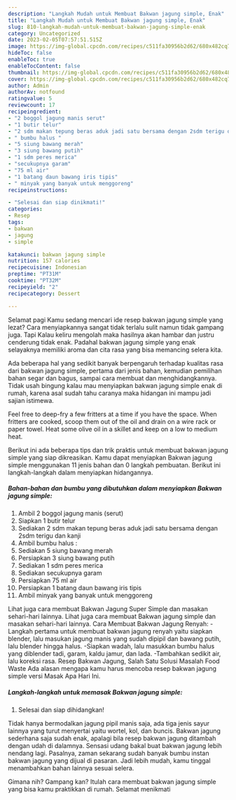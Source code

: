 ```yaml
---
description: "Langkah Mudah untuk Membuat Bakwan jagung simple, Enak"
title: "Langkah Mudah untuk Membuat Bakwan jagung simple, Enak"
slug: 810-langkah-mudah-untuk-membuat-bakwan-jagung-simple-enak
category: Uncategorized
date: 2023-02-05T07:57:51.515Z
image: https://img-global.cpcdn.com/recipes/c511fa30956b2d62/680x482cq70/bakwan-jagung-simple-foto-resep-utama.jpg
hideToc: false
enableToc: true
enableTocContent: false
thumbnail: https://img-global.cpcdn.com/recipes/c511fa30956b2d62/680x482cq70/bakwan-jagung-simple-foto-resep-utama.jpg
cover: https://img-global.cpcdn.com/recipes/c511fa30956b2d62/680x482cq70/bakwan-jagung-simple-foto-resep-utama.jpg
author: Admin
authorAv: notfound
ratingvalue: 5
reviewcount: 17
recipeingredient:
- "2 boggol jagung manis serut"
- "1 butir telur"
- "2 sdm makan tepung beras aduk jadi satu bersama dengan 2sdm terigu dan kanji"
- " bumbu halus "
- "5 siung bawang merah"
- "3 siung bawang putih"
- "1 sdm peres merica"
- "secukupnya garam"
- "75 ml air"
- "1 batang daun bawang iris tipis"
- " minyak yang banyak untuk menggoreng"
recipeinstructions:

- "Selesai dan siap dinikmati!"
categories:
- Resep
tags:
- bakwan
- jagung
- simple

katakunci: bakwan jagung simple 
nutrition: 157 calories
recipecuisine: Indonesian
preptime: "PT31M"
cooktime: "PT32M"
recipeyield: "2"
recipecategory: Dessert

---
```



Selamat pagi Kamu sedang mencari ide resep bakwan jagung simple yang lezat? Cara menyiapkannya sangat tidak terlalu sulit namun tidak gampang juga. Tapi Kalau keliru mengolah maka hasilnya akan hambar dan justru cenderung tidak enak. Padahal bakwan jagung simple yang enak selayaknya memiliki aroma dan cita rasa yang bisa memancing selera kita.


Ada beberapa hal yang sedikit banyak berpengaruh terhadap kualitas rasa dari bakwan jagung simple, pertama dari jenis bahan, kemudian pemilihan bahan segar dan bagus, sampai cara membuat dan menghidangkannya. Tidak usah bingung kalau mau menyiapkan bakwan jagung simple enak di rumah, karena asal sudah tahu caranya maka hidangan ini mampu jadi sajian istimewa.

Feel free to deep-fry a few fritters at a time if you have the space. When fritters are cooked, scoop them out of the oil and drain on a wire rack or paper towel. Heat some olive oil in a skillet and keep on a low to medium heat.


Berikut ini ada beberapa tips dan trik praktis untuk membuat bakwan jagung simple yang siap dikreasikan. Kamu dapat menyiapkan Bakwan jagung simple menggunakan 11 jenis bahan dan 0 langkah pembuatan. Berikut ini langkah-langkah dalam menyiapkan hidangannya.

<!--inarticleads1-->

##### Bahan-bahan dan bumbu yang dibutuhkan dalam menyiapkan Bakwan jagung simple:

1. Ambil 2 boggol jagung manis (serut)
1. Siapkan 1 butir telur
1. Sediakan 2 sdm makan tepung beras aduk jadi satu bersama dengan 2sdm terigu dan kanji
1. Ambil  bumbu halus :
1. Sediakan 5 siung bawang merah
1. Persiapkan 3 siung bawang putih
1. Sediakan 1 sdm peres merica
1. Sediakan secukupnya garam
1. Persiapkan 75 ml air
1. Persiapkan 1 batang daun bawang iris tipis
1. Ambil  minyak yang banyak untuk menggoreng


Lihat juga cara membuat Bakwan Jagung Super Simple dan masakan sehari-hari lainnya. Lihat juga cara membuat Bakwan jagung simple dan masakan sehari-hari lainnya. Cara Membuat Bakwan Jagung Renyah: -Langkah pertama untuk membuat bakwan jagung renyah yaitu siapkan blender, lalu masukan jagung manis yang sudah dipipil dan bawang putih, lalu blender hingga halus. -Siapkan wadah, lalu masukkan bumbu halus yang diblender tadi, garam, kaldu jamur, dan lada. -Tambahkan sedikit air, lalu koreksi rasa. Resep Bakwan Jagung, Salah Satu Solusi Masalah Food Waste Ada alasan mengapa kamu harus mencoba resep bakwan jagung simple versi Masak Apa Hari Ini. 

<!--inarticleads2-->

##### Langkah-langkah untuk memasak Bakwan jagung simple:


1. Selesai dan siap dihidangkan!

Tidak hanya bermodalkan jagung pipil manis saja, ada tiga jenis sayur lainnya yang turut menyertai yaitu wortel, kol, dan buncis. Bakwan jagung sederhana saja sudah enak, apalagi bila resep bakwan jagung ditambah dengan udah di dalamnya. Sensasi udang bakal buat bakwan jagung lebih nendang lagi. Pasalnya, zaman sekarang sudah banyak bumbu instan bakwan jagung yang dijual di pasaran. Jadi lebih mudah, kamu tinggal menambahkan bahan lainnya sesuai selera. 

Gimana nih? Gampang kan? Itulah cara membuat bakwan jagung simple yang bisa kamu praktikkan di rumah. Selamat menikmati
